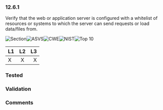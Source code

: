 ### 12.6.1 
Verify that the web or application server is configured with a whitelist of resources or systems to which the server can send requests or load data/files from.

![Section](https://img.shields.io/badge/V12-green.svg)![ASVS](https://img.shields.io/badge/ASVS-12.6.1-blue.svg)![CWE](https://img.shields.io/badge/CWE--red.svg)![NIST](https://img.shields.io/badge/NIST--important.svg)![Top 10](https://img.shields.io/badge/--lightgray.svg)

| L1| L2| L3|
| --|:--:|-:|
| X | X | X |

### Tested

### Validation

### Comments

        